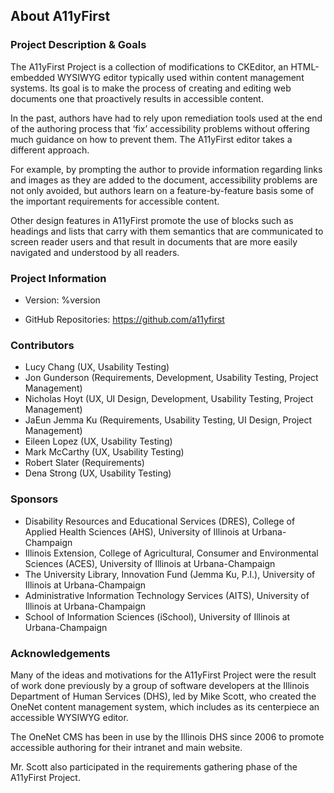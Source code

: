## About A11yFirst

### Project Description & Goals

The A11yFirst Project is a collection of modifications to CKEditor, an
HTML-embedded WYSIWYG editor typically used within content management
systems. Its goal is to make the process of creating and editing web documents
one that proactively results in accessible content.

In the past, authors have had to rely upon remediation tools used at the end
of the authoring process that ‘fix’ accessibility problems without offering
much guidance on how to prevent them. The A11yFirst editor takes a different
approach.

For example, by prompting the author to provide information regarding links
and images as they are added to the document, accessibility problems are not
only avoided, but authors learn on a feature-by-feature basis some of the
important requirements for accessible content.

Other design features in A11yFirst promote the use of blocks such as headings
and lists that carry with them semantics that are communicated to screen
reader users and that result in documents that are more easily navigated and
understood by all readers.

### Project Information

* Version: %version

* GitHub Repositories: <a href="https://github.com/a11yfirst" target="_resource">https://github.com/a11yfirst</a>

### Contributors

* Lucy Chang     (UX, Usability Testing)
* Jon Gunderson  (Requirements, Development, Usability Testing, Project Management)
* Nicholas Hoyt  (UX, UI Design, Development, Usability Testing, Project Management)
* JaEun Jemma Ku (Requirements, Usability Testing, UI Design, Project Management)
* Eileen Lopez   (UX, Usability Testing)
* Mark McCarthy  (UX, Usability Testing)
* Robert Slater  (Requirements)
* Dena Strong    (UX, Usability Testing)

### Sponsors

* Disability Resources and Educational Services (DRES), College of Applied
  Health Sciences (AHS), University of Illinois at Urbana-Champaign
* Illinois Extension, College of Agricultural, Consumer and Environmental
  Sciences (ACES), University of Illinois at Urbana-Champaign
* The University Library, Innovation Fund (Jemma Ku, P.I.), University of
  Illinois at Urbana-Champaign
* Administrative Information Technology Services (AITS), University of
  Illinois at Urbana-Champaign
* School of Information Sciences (iSchool), University of Illinois at
  Urbana-Champaign

### Acknowledgements

Many of the ideas and motivations for the A11yFirst Project were the result
of work done previously by a group of software developers at the Illinois
Department of Human Services (DHS), led by Mike Scott, who created the OneNet
content management system, which includes as its centerpiece an accessible
WYSIWYG editor.

The OneNet CMS has been in use by the Illinois DHS since 2006 to promote
accessible authoring for their intranet and main website.

Mr. Scott also participated in the requirements gathering phase of the
A11yFirst Project.
